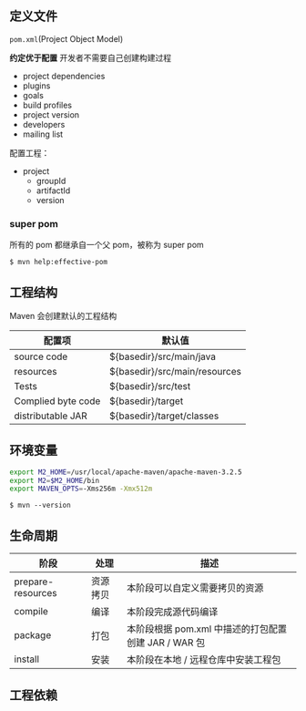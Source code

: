 ## 定义文件

`pom.xml`(Project Object Model)

**约定优于配置** 开发者不需要自己创建构建过程 

* project dependencies
* plugins
* goals
* build profiles
* project version
* developers
* mailing list

配置工程：

- project
    - groupId
    - artifactId
    - version

### super pom

所有的 pom 都继承自一个父 pom，被称为 super pom

    $ mvn help:effective-pom

## 工程结构

Maven 会创建默认的工程结构

| 配置项             | 默认值                        |
|--------------------|-------------------------------|
| source code        | ${basedir}/src/main/java      |
| resources          | ${basedir}/src/main/resources |
| Tests              | ${basedir}/src/test           |
| Complied byte code | ${basedir}/target             |
| distributable JAR  | ${basedir}/target/classes     |

## 环境变量

``` sh
export M2_HOME=/usr/local/apache-maven/apache-maven-3.2.5
export M2=$M2_HOME/bin
export MAVEN_OPTS=-Xms256m -Xmx512m
```

    $ mvn --version

## 生命周期

| 阶段              | 处理     | 描述                                                 |
|-------------------|----------|------------------------------------------------------|
| prepare-resources | 资源拷贝 | 本阶段可以自定义需要拷贝的资源                       |
| compile           | 编译     | 本阶段完成源代码编译                                 |
| package           | 打包     | 本阶段根据 pom.xml 中描述的打包配置创建 JAR / WAR 包 |
| install           | 安装     | 本阶段在本地 / 远程仓库中安装工程包                  |


## 工程依赖
